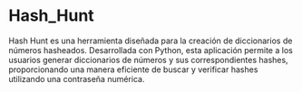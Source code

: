 # Hash_Hunt
Hash Hunt es una herramienta diseñada para la creación de diccionarios de números hasheados. Desarrollada con Python, esta aplicación permite a los usuarios generar diccionarios de números y sus correspondientes hashes, proporcionando una manera eficiente de buscar y verificar hashes utilizando una contraseña numérica.

